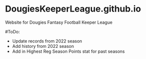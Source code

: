 # DougiesKeeperLeague.github.io
Website for Dougies Fantasy Football Keeper League


#ToDo:
- Update records from 2022 season
- Add history from 2022 season
- Add in Highest Reg Season Points stat for past seasons
